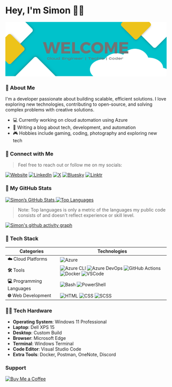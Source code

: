 # Hey, I'm Simon 🙋‍♂️
![Github Welcome Header Image](https://github.com/smoonlee/smoonlee/blob/main/github-profile-header-image-mk1.png)

### 👋 About Me
I'm a developer passionate about building scalable, efficient solutions. I love exploring new technologies, contributing to open-source, and solving complex problems with creative solutions.

- 💻 Currently working on cloud automation using Azure
- 🚀 Writing a blog about tech, development, and automation
- 🎮 Hobbies include gaming, coding, photography and exploring new tech

### 🎉 Connect with Me

> Feel free to reach out or follow me on my socials:

<p align="left">
  <a href="https://blog.builtwithcaffeine.cloud/"><img alt="Website" src="https://img.shields.io/badge/Blog-BuiltWithCaffeine-blue?style=for-the-badge"></a>
  <a href="https://www.linkedin.com/in/simon-john-lee/"><img alt="LinkedIn" src="https://img.shields.io/badge/LinkedIn-simonlee-blue?style=for-the-badge&logo=linkedin"></a>
  <a href="https://x.com/smoon_lee"><img alt="X" src="https://img.shields.io/badge/Twitter-smoonlee-1DA1F2?style=for-the-badge&logo=x&logoColor=white"></a>
  <a href="https://bsky.app/profile/smoonlee.bsky.social"><img alt="Bluesky" src="https://img.shields.io/badge/Bluesky-smoonlee-blue?style=for-the-badge&logo=bluesky"></a>
  <a href="https://linktr.ee/smooney"><img alt="Linktr" src="https://img.shields.io/badge/linktr-smooney-blue?style=for-the-badge&logo=linktr"></a>
</p>

### 🧮 My GitHub Stats

<p></p>
<a href="https://github.com/smoonlee">
  <img align="center" src="https://github-readme-stats.vercel.app/api?username=smoonlee&show_icons=true&line_height=27&count_private=true" alt="Simon’s GitHub Stats" height=192 />
</a>
<a href="https://github.com/smoonlee">
  <img align="center" src="https://github-readme-stats.vercel.app/api/top-langs/?username=smoonlee&layout=compact&langs_count=10" alt="Top Languages" height=192 />
</a>
<p></p>

> Note: Top languages is only a metric of the languages my public code consists of and doesn't reflect experience or skill level.

[![Simon's github activity graph](https://github-readme-activity-graph.vercel.app/graph?username=smoonlee&theme=nord)](https://github.com/ashutosh00710/github-readme-activity-graph)

### 🧰 Tech Stack

| **Categories**            | **Technologies**                                        |
|-------------------------|---------------------------------------------------------------|
| **☁️** Cloud Platforms   | ![Azure](https://img.shields.io/badge/Azure-0078D4?style=flat-square&logo=microsoftazure) |
| **🛠️** Tools             | ![Azure CLI](https://img.shields.io/badge/Azure%20CLI-0089D6?style=flat-square&logo=azuredevops) ![Azure DevOps](https://img.shields.io/badge/Azure%20DevOps-0078D4?style=flat-square&logo=azuredevops) ![GitHub Actions](https://img.shields.io/badge/GitHub%20Actions-2088FF?style=flat-square&logo=githubactions) ![Docker](https://img.shields.io/badge/Docker-2496ED?style=flat-square&logo=docker) ![VSCode](https://img.shields.io/badge/VSCode-007ACC?style=flat-square&logo=visualstudiocode) |
| **💻** Programming Languages | ![Bash](https://img.shields.io/badge/Bash-4EAA25?style=flat-square&logo=gnubash) ![PowerShell](https://img.shields.io/badge/PowerShell-5391FE?style=flat-square&logo=powershell) |
| **🌐** Web Development   | ![HTML](https://img.shields.io/badge/HTML-E34F26?style=flat-square&logo=html5) ![CSS](https://img.shields.io/badge/CSS-1572B6?style=flat-square&logo=css3) ![SCSS](https://img.shields.io/badge/SCSS-CC6699?style=flat-square&logo=sass) |

### 👨‍💻 Tech Hardware

 - **Operating System**: Windows 11 Professional
 - **Laptop**: Dell XPS 15
 - **Desktop**: Custom Build
 - **Browser**: Microsoft Edge
 - **Terminal**: Windows Terminal
 - **Code Editor**: Visual Studio Code
 - **Extra Tools**: Docker, Postman, OneNote, Discord

### Support 

[![Buy Me a Coffee](https://img.buymeacoffee.com/button-api/?text=Buy%20Me%20A%20Coffee&emoji=&slug=smoon_lee&button_colour=FF813F&font_colour=ffffff&font_family=Cookie&outline_colour=ffffff&coffee_colour=ffffff)](https://www.buymeacoffee.com/smoonlee)


